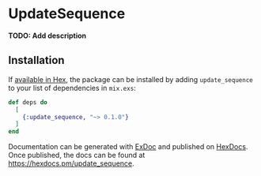 # UpdateSequence

**TODO: Add description**

## Installation

If [available in Hex](https://hex.pm/docs/publish), the package can be installed
by adding `update_sequence` to your list of dependencies in `mix.exs`:

```elixir
def deps do
  [
    {:update_sequence, "~> 0.1.0"}
  ]
end
```

Documentation can be generated with [ExDoc](https://github.com/elixir-lang/ex_doc)
and published on [HexDocs](https://hexdocs.pm). Once published, the docs can
be found at <https://hexdocs.pm/update_sequence>.

